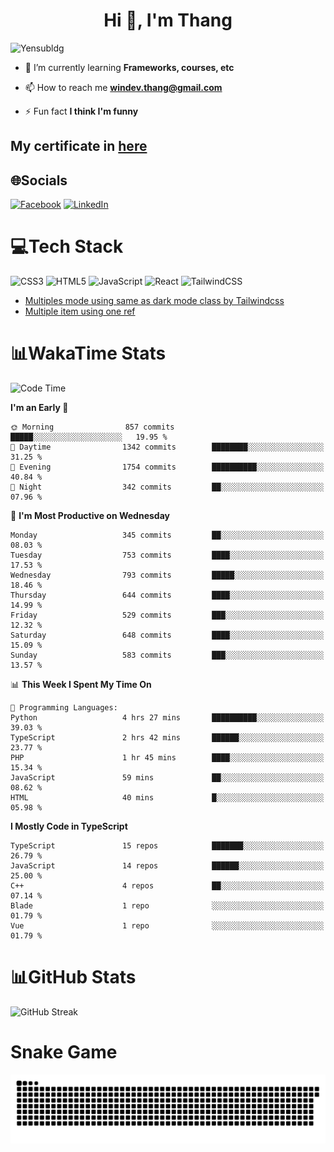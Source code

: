 <h1 align="center">Hi 👋, I'm Thang</h1>

![Yensubldg](https://readme-typing-svg.demolab.com?font=Fira+Code&weight=600&pause=1000&color=F5F5F2&center=true&vCenter=true&width=435&lines=Trying+to+be+a+Software+Engineering)

<!--
![](https://komarev.com/ghpvc/?username=yensubldg&label=Visitors+Count&color=brightgreen) -->

- 🌱 I’m currently learning **Frameworks, courses, etc**

- 📫 How to reach me **<windev.thang@gmail.com>**

- ⚡ Fun fact **I think I'm funny**

## My certificate in [here](./MY_CERTIFICATE.md)

## 🌐Socials

[![Facebook](https://img.shields.io/badge/Facebook-%231877F2.svg?logo=Facebook&logoColor=white)](https://facebook.com/yensubldg) [![LinkedIn](https://img.shields.io/badge/LinkedIn-%230077B5.svg?logo=linkedin&logoColor=white)](https://linkedin.com/in/yensubldg)

# 💻Tech Stack

![CSS3](https://img.shields.io/badge/css3-%231572B6.svg?style=for-the-badge&logo=css3&logoColor=white) ![HTML5](https://img.shields.io/badge/html5-%23E34F26.svg?style=for-the-badge&logo=html5&logoColor=white) ![JavaScript](https://img.shields.io/badge/javascript-%23323330.svg?style=for-the-badge&logo=javascript&logoColor=%23F7DF1E) ![React](https://img.shields.io/badge/react-%2320232a.svg?style=for-the-badge&logo=react&logoColor=%2361DAFB) ![TailwindCSS](https://img.shields.io/badge/tailwindcss-%2338B2AC.svg?style=for-the-badge&logo=tailwind-css&logoColor=white)

<!-- BLOG-POST-LIST:START -->
- [Multiples mode using same as dark mode class by Tailwindcss](https://dev.to/yensubldg/multiples-mode-using-same-as-dark-mode-class-by-tailwindcss-56p4)
- [Multiple item using one ref](https://dev.to/yensubldg/multiple-item-using-one-ref-1288)
<!-- BLOG-POST-LIST:END -->

# 📊WakaTime Stats

<!--START_SECTION:waka-->
![Code Time](http://img.shields.io/badge/Code%20Time-3%2C131%20hrs%207%20mins-blue)

**I'm an Early 🐤** 

```text
🌞 Morning                857 commits         █████░░░░░░░░░░░░░░░░░░░░   19.95 % 
🌆 Daytime                1342 commits        ████████░░░░░░░░░░░░░░░░░   31.25 % 
🌃 Evening                1754 commits        ██████████░░░░░░░░░░░░░░░   40.84 % 
🌙 Night                  342 commits         ██░░░░░░░░░░░░░░░░░░░░░░░   07.96 % 
```
📅 **I'm Most Productive on Wednesday** 

```text
Monday                   345 commits         ██░░░░░░░░░░░░░░░░░░░░░░░   08.03 % 
Tuesday                  753 commits         ████░░░░░░░░░░░░░░░░░░░░░   17.53 % 
Wednesday                793 commits         █████░░░░░░░░░░░░░░░░░░░░   18.46 % 
Thursday                 644 commits         ████░░░░░░░░░░░░░░░░░░░░░   14.99 % 
Friday                   529 commits         ███░░░░░░░░░░░░░░░░░░░░░░   12.32 % 
Saturday                 648 commits         ████░░░░░░░░░░░░░░░░░░░░░   15.09 % 
Sunday                   583 commits         ███░░░░░░░░░░░░░░░░░░░░░░   13.57 % 
```


📊 **This Week I Spent My Time On** 

```text
💬 Programming Languages: 
Python                   4 hrs 27 mins       ██████████░░░░░░░░░░░░░░░   39.03 % 
TypeScript               2 hrs 42 mins       ██████░░░░░░░░░░░░░░░░░░░   23.77 % 
PHP                      1 hr 45 mins        ████░░░░░░░░░░░░░░░░░░░░░   15.34 % 
JavaScript               59 mins             ██░░░░░░░░░░░░░░░░░░░░░░░   08.62 % 
HTML                     40 mins             █░░░░░░░░░░░░░░░░░░░░░░░░   05.98 % 
```

**I Mostly Code in TypeScript** 

```text
TypeScript               15 repos            ███████░░░░░░░░░░░░░░░░░░   26.79 % 
JavaScript               14 repos            ██████░░░░░░░░░░░░░░░░░░░   25.00 % 
C++                      4 repos             ██░░░░░░░░░░░░░░░░░░░░░░░   07.14 % 
Blade                    1 repo              ░░░░░░░░░░░░░░░░░░░░░░░░░   01.79 % 
Vue                      1 repo              ░░░░░░░░░░░░░░░░░░░░░░░░░   01.79 % 
```




<!--END_SECTION:waka-->

# 📊GitHub Stats

![GitHub Streak](https://streak-stats.demolab.com?user=yensubldg&theme=tokyonight&border_radius=8)

# Snake Game

![Snake eating my contribution graph](./github-contribution-grid-snake.svg)
